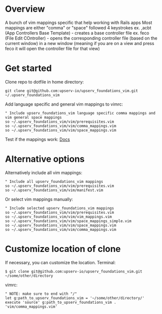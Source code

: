 # Overview
A bunch of vim mappings specific that help working with Rails apps
Most mappings are either "comma" or "space" followed 4 keystrokes
ex. ,acbt (App Controllers Base Template) - creates a base controller file
ex. <space>feco (File Edit COntroller) - opens the corresponding controller file (based on the current window) in a new window (meaning if you are on a view and press <space>feco it will open the controller file for that view)
# Get started
Clone repo to dotfile in home directory:
```
git clone git@github.com:upserv-io/upserv_foundations_vim.git ~/.upserv_foundations_vim
```
Add language specific and general vim mappings to vimrc:
```
" Include upserv_foundations_vim language specific comma mappings and vim general space mappings
so ~/.upserv_foundations_vim/vim/prerequisites.vim
so ~/.upserv_foundations_vim/vim/comma_mappings.vim
so ~/.upserv_foundations_vim/vim/space_mappings.vim
```
Test if the mappings work: [Docs](https://docs.google.com/document/d/1uyoPw_LIjcsbw_QvuuX9uQ2OYkEvPnCtWa6CIOnQpyI)
# Alternative options
Alternatively include all vim mappings:
```
" Include all upserv_foundations_vim mappings 
so ~/.upserv_foundations_vim/vim/prerequisites.vim
so ~/.upserv_foundations_vim/vim/manifest.vim
```
Or select vim mappings manually:
```
" Include selected upserv_foundations_vim mappings
so ~/.upserv_foundations_vim/vim/prerequisites.vim
so ~/.upserv_foundations_vim/vim/vim_mappings.vim
so ~/.upserv_foundations_vim/vim/space_mappings_simple.vim
so ~/.upserv_foundations_vim/vim/space_mappings.vim
so ~/.upserv_foundations_vim/vim/comma_mappings.vim
```
# Customize location of clone
If necessary, you can customize the location.
Terminal:

```
$ git clone git@github.com:upserv-io/upserv_foundations_vim.git ~/some/other/directory
```

vimrc:
```
" NOTE: make sure to end with "/"
let g:path_to_upserv_foundations_vim = '~/some/other/directory/' 
execute 'source' g:path_to_upserv_foundations_vim . 'vim/comma_mappings.vim'

```
